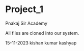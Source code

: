 # Project_1

Pnakaj Sir Academy

All files are cloned into our system. 

15-11-2023 
kishan kumar kashyap
